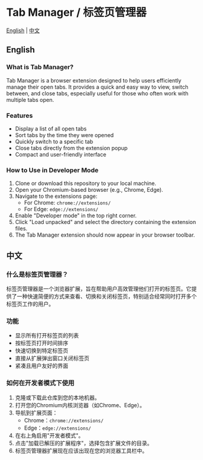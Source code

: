 # Tab Manager / 标签页管理器

[English](#english) | [中文](#中文)

## English

### What is Tab Manager?

Tab Manager is a browser extension designed to help users efficiently manage their open tabs. It provides a quick and easy way to view, switch between, and close tabs, especially useful for those who often work with multiple tabs open.

### Features

- Display a list of all open tabs
- Sort tabs by the time they were opened
- Quickly switch to a specific tab
- Close tabs directly from the extension popup
- Compact and user-friendly interface

### How to Use in Developer Mode

1. Clone or download this repository to your local machine.
2. Open your Chromium-based browser (e.g., Chrome, Edge).
3. Navigate to the extensions page:
   - For Chrome: `chrome://extensions/`
   - For Edge: `edge://extensions/`
4. Enable "Developer mode" in the top right corner.
5. Click "Load unpacked" and select the directory containing the extension files.
6. The Tab Manager extension should now appear in your browser toolbar.

## 中文

### 什么是标签页管理器？

标签页管理器是一个浏览器扩展，旨在帮助用户高效管理他们打开的标签页。它提供了一种快速简便的方式来查看、切换和关闭标签页，特别适合经常同时打开多个标签页工作的用户。

### 功能

- 显示所有打开标签页的列表
- 按标签页打开时间排序
- 快速切换到特定标签页
- 直接从扩展弹出窗口关闭标签页
- 紧凑且用户友好的界面

### 如何在开发者模式下使用

1. 克隆或下载此仓库到您的本地机器。
2. 打开您的Chromium内核浏览器（如Chrome、Edge）。
3. 导航到扩展页面：
   - Chrome：`chrome://extensions/`
   - Edge：`edge://extensions/`
4. 在右上角启用"开发者模式"。
5. 点击"加载已解压的扩展程序"，选择包含扩展文件的目录。
6. 标签页管理器扩展现在应该出现在您的浏览器工具栏中。